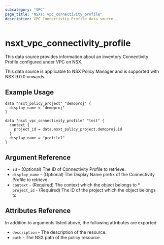 ```yaml
---
subcategory: "VPC"
page_title: "NSXT: vpc_connectivity_profile"
description: VPC Connectivity Profile data source.
---
```


# nsxt_vpc_connectivity_profile

This data source provides information about an inventory Connectivity Profile configured under VPC on NSX.

This data source is applicable to NSX Policy Manager and is supported with NSX 9.0.0 onwards.

## Example Usage

```hcl
data "nsxt_policy_project" "demoproj" {
  display_name = "demoproj"
}

data "nsxt_vpc_connectivity_profile" "test" {
  context {
    project_id = data.nsxt_policy_project.demoproj.id
  }
  display_name = "profile1"
}
```

## Argument Reference

* `id` - (Optional) The ID of Connectivity Profile to retrieve.
* `display_name` - (Optional) The Display Name prefix of the Connectivity Profile to retrieve.
* `context` - (Required) The context which the object belongs to
          * `project_id` - (Required) The ID of the project which the object belongs to

## Attributes Reference

In addition to arguments listed above, the following attributes are exported:

* `description` - The description of the resource.
* `path` - The NSX path of the policy resource.
